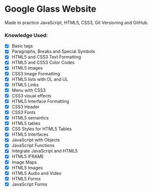 # Google Glass Website

Made to practice JavaScript, HTML5, CSS3, Git Versioning and GitHub.

### Knowledge Used:
- [X] Basic tags
- [X] Paragraphs, Breaks and Special Symbols
- [X] HTML5 and CSS3 Text Formatting
- [X] HTML5 and CSS3 Color Codes
- [X] HTML5 images
- [X] CSS3 Image Formatting
- [X] HTML5 lists with OL and UL
- [X] HTML5 Links
- [X] Menu with CSS3
- [X] CSS3 visual effects
- [X] HTML5 Interface Formatting
- [X] CSS3 Header
- [X] CSS3 Fonts
- [X] HTML5 semantics
- [X] HTML5 tables
- [X] CSS Styles for HTML5 Tables
- [X] HTML5 Interfaces
- [X] JavaScript with Objects
- [X] JavaScript Functions
- [X] Integrate JavaScript and HTML5
- [X] HTML5 IFRAME
- [X] Image Maps
- [X] HTML5 Images
- [X] HTML5 Audio and Video
- [X] HTML5 Forms
- [X] JavaScript Forms
